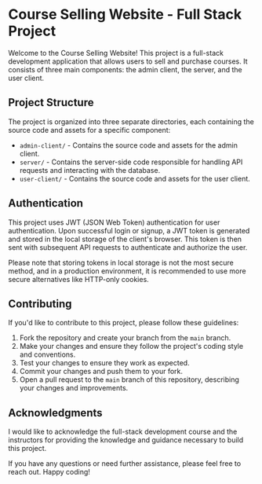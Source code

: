 # Course Selling Website - Full Stack Project

Welcome to the Course Selling Website! This project is a full-stack development application that allows users to sell and purchase courses. It consists of three main components: the admin client, the server, and the user client.

## Project Structure

The project is organized into three separate directories, each containing the source code and assets for a specific component:

- `admin-client/` - Contains the source code and assets for the admin client.
- `server/` - Contains the server-side code responsible for handling API requests and interacting with the database.
- `user-client/` - Contains the source code and assets for the user client.

## Authentication

This project uses JWT (JSON Web Token) authentication for user authentication. Upon successful login or signup, a JWT token is generated and stored in the local storage of the client's browser. This token is then sent with subsequent API requests to authenticate and authorize the user.

Please note that storing tokens in local storage is not the most secure method, and in a production environment, it is recommended to use more secure alternatives like HTTP-only cookies.

## Contributing

If you'd like to contribute to this project, please follow these guidelines:

1. Fork the repository and create your branch from the `main` branch.
2. Make your changes and ensure they follow the project's coding style and conventions.
3. Test your changes to ensure they work as expected.
4. Commit your changes and push them to your fork.
5. Open a pull request to the `main` branch of this repository, describing your changes and improvements.

## Acknowledgments

I would like to acknowledge the full-stack development course and the instructors for providing the knowledge and guidance necessary to build this project.

If you have any questions or need further assistance, please feel free to reach out. Happy coding!
